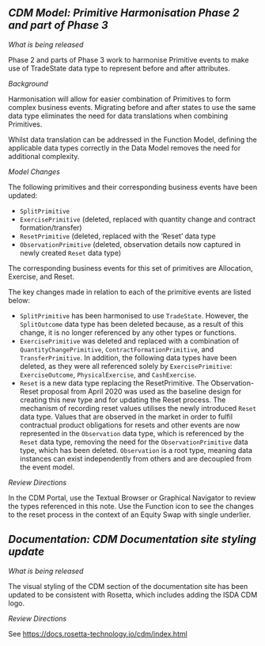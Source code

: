 ## *CDM Model: Primitive Harmonisation Phase 2 and part of Phase 3*
 
_What is being released_ 

Phase 2 and parts of Phase 3 work to harmonise Primitive events to make use of TradeState data type to represent before and after attributes.
 
*Background*

Harmonisation will allow for easier combination of Primitives to form complex business events. Migrating before and after states to use the same data type eliminates the need for data translations when combining Primitives.
 
Whilst data translation can be addressed in the Function Model, defining the applicable data types correctly in the Data Model removes the need for additional complexity.
 
*Model Changes*

The following primitives and their corresponding business events have been updated:
 
* `SplitPrimitive`
* `ExercisePrimitive` (deleted, replaced with quantity change and contract formation/transfer)
* `ResetPrimitive` (deleted, replaced with the ‘Reset’ data type
* `ObservationPrimitive` (deleted, observation details now captured in newly created `Reset` data type)
 
The corresponding business events for this set of primitives are Allocation, Exercise, and Reset. 
 
The key changes made in relation to each of the primitive events are listed below: 
 
* `SplitPrimitive` has been harmonised to use `TradeState`. However, the `SplitOutcome` data type has been deleted because, as a result of this change, it is no longer referenced by any other types or functions.  
* `ExercisePrimitive` was deleted and replaced with a combination of `QuantityChangePrimitive`, `ContractFormationPrimitive`, and `TransferPrimitive`. In addition, the following data types have been deleted, as they were all referenced solely by `ExercisePrimitive`:  `ExerciseOutcome`, `PhysicalExercise`, and `CashExercise`.
* `Reset` is a new data type replacing the ResetPrimitive. The Observation-Reset proposal from April 2020 was used as the baseline design for creating this new type and for  updating the Reset process.  The mechanism of recording reset values utilises the newly introduced `Reset` data type. Values that are observed in the market in order to fulfil contractual product obligations for resets and other events are now represented in the `Observation` data type, which is referenced by the `Reset` data type, removing the need for the `ObservationPrimitive`  data type, which has been deleted. `Observation` is a root type, meaning data instances can exist independently from others and are decoupled from the event model.  
 
_Review Directions_

In the CDM Portal, use the Textual Browser or Graphical Navigator to review the types referenced in this note. 
Use the Function icon to see the changes to the reset process in the context of an Equity Swap with single underlier.

## *Documentation: CDM Documentation site styling update*
 
_What is being released_ 

The visual styling of the CDM section of the documentation site has been updated to be consistent with Rosetta, which includes adding the ISDA CDM logo.

_Review Directions_

See https://docs.rosetta-technology.io/cdm/index.html
